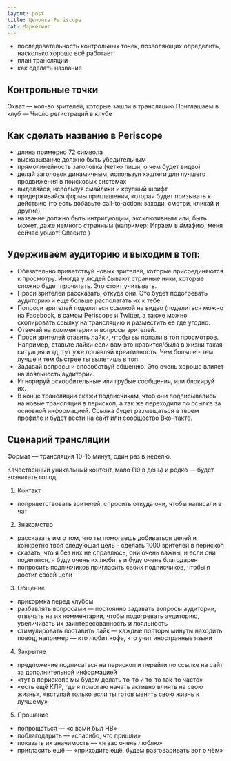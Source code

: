 ```yaml
---
layout: post
title: Цепочка Periscope
cat: Маркетинг
---
```


- последовательность контрольных точек, позволяющих определить, насколько хорошо всё работает
- план трансляции
- как сделать название

## Контрольные точки

Охват — кол-во зрителей, которые зашли в трансляцию
Приглашаем в клуб — Число регистраций в клубе

## Как сделать название в Periscope

- длина примерно 72 символа
- высказывание должно быть убедительным
- прямолинейность заголовка (четко пиши, о чем будет видео)
- делай заголовок динамичным, используя хэштеги для лучшего продвижения в поисковых системах
- выделяйся, используя смайлики и крупный шрифт
- придерживайся формы приглашения, которая будет призывать к действию (то есть добавьте call-to-action: заходи, смотри, кликай и другие)
- название должно быть интригующим, эксклюзивным или, быть может, даже немного странным (например: Играем в #мафию, меня сейчас убьют! Спасите )

## Удерживаем аудиторию и выходим в топ:

- Обязательно приветствуй новых зрителей, которые присоединяются к просмотру. Иногда у людей бывают странные ники, которые сложно будет прочитать. Это стоит учитывать.
- Проси зрителей рассказать, откуда они. Это будет подогревать аудиторию и еще больше располагать их к тебе.
- Попроси зрителей поделиться ссылкой на видео (поделиться можно на Facebook, в самом Periscope и Twitter, а также можно скопировать ссылку на трансляцию и разместить ее где угодно.
- Отвечай на комментарии и вопросы зрителей.
- Проси зрителей ставить лайки, чтобы вы попали в топ просмотров. Например, ставьте лайки если вам это нравится/была в жизни такая ситуация и тд, тут уже проявляй креативность. Чем больше - тем лучше и тем быстрее ты вылетишь в топ.
- Задавай вопросы и способствуй общению. Это очень хорошо влияет на лояльность аудитории.
- Игнорируй оскорбительные или грубые сообщения, или блокируй их.
- В конце трансляции скажи подписчикам, чтоб они подписывались на новые трансляции в перископ, а так же переходили по ссылке за основной информацией. Ссылка будет размещаться в твоем профиле и будет вести на сайт или сообщество Вконтакте.

## Сценарий трансляции

Формат — трансляция 10-15 минут, один раз в неделю.

Качественный уникальный контент, мало (10 в день) и редко — будет возникать голод.

1. Контакт
  - поприветствовать зрителей, спросить откуда они, чтобы написали в чат
2. Знакомство
  - рассказать им о том, что ты помогаешь добиваться целей и конкретно твоя следующая цель - сделать 1000 зрителей в перископ
  - сказать, что я без них не справлюсь, они очень важны, и если они поделятся, я буду очень их любить и буду очень благодарен
  - попросить подписчиков пригласить своих подписчиков, чтобы я достиг своей цели
3. Общение
  - прикормка перед клубом
  - разбавлять вопросами — постоянно задавать вопросы аудитории, отвечать на их комментарии, чтобы подогревать аудиторию, увеличивать их заинтересованность и лояльность
  - стимулировать поставить лайк — каждые полторы минуты находить повод, например — кто любит кофе, кто учит иностранные языки
4. Закрытие
  - предложение подписаться на перископ и перейти по ссылке на сайт за дополнительной информацией
  - «тут в перископе мы будем делать то-то и то-то так-то часто»
  - «есть ещё КЛР, где я помогаю начать активно влиять на свою жизнь», «вступай только если ты готов менять свою жизнь к лучшему»
5. Прощание
  - попрощаться — «с вами был НВ»
  - поблагодарить — «спасибо, что пришли»
  - показать их значимость — «я вас очень люблю»
  - пригласить ещё — «приходите ещё, будем разговаривать вот о чём»


